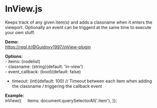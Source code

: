 # InView.js

Keeps track of any given item(s) and adds a classname when it enters the viewport.
Optionally an event can be triggerd at the same time to execute your own stuff.

**Demo:**<br>
https://repl.it/@Guidovv1997/inView-plugin


**Options:**<br>
	- items: (nodelist)<br>
	- classname: (string)(default: 'in-view')<br>
	- event_callback: (bool)(default: false)<br>
  - timeout: (int)(default: 100) // Timeout between each item when adding the classname / triggering the callback event

**Example:**<br>
inView({
&nbsp;&nbsp;&nbsp;&nbsp;items: document.querySelectorAll('.item'),
});
